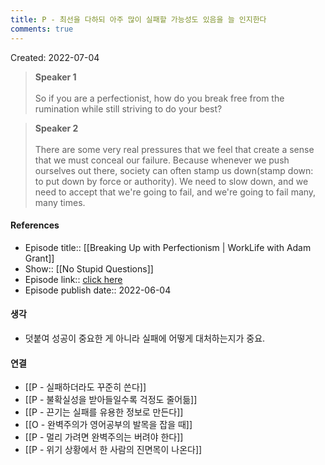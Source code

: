 ```yaml
---
title: P - 최선을 다하되 아주 많이 실패할 가능성도 있음을 늘 인지한다
comments: true
---
```


Created: 2022-07-04

<blockquote><b>Speaker 1</b><br/><br/>So if you are a perfectionist, how do you break free from the rumination while still striving to do your best?</blockquote><blockquote><b>Speaker 2</b><br/><br/>There are some very real pressures that we feel that create a sense that we must conceal our failure. Because whenever we push ourselves out there, society can often stamp us down(stamp down: to put down by force or authority). We need to slow down, and we need to accept that we're going to fail, and we're going to fail many, many times.</blockquote>

#### References
- Episode title:: [[Breaking Up with Perfectionism | WorkLife with Adam Grant]]
- Show:: [[No Stupid Questions]]
- Episode link:: [click here](https://share.snipd.com/episode/96b0b732-8bd8-4b43-95e4-f339244dd2c3)
- Episode publish date:: 2022-06-04

#### 생각
- 덧붙여 성공이 중요한 게 아니라 실패에 어떻게 대처하는지가 중요. 

#### 연결
- [[P - 실패하더라도 꾸준히 쓴다]]
- [[P - 불확실성을 받아들일수록 걱정도 줄어듦]]
- [[P - 끈기는 실패를 유용한 정보로 만든다]]
- [[O - 완벽주의가 영어공부의 발목을 잡을 때]]
- [[P - 멀리 가려면 완벽주의는 버려야 한다]]
- [[P - 위기 상황에서 한 사람의 진면목이 나온다]]